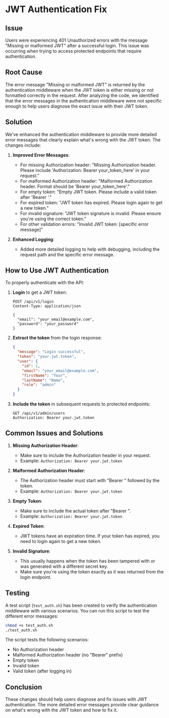# JWT Authentication Fix

## Issue

Users were experiencing 401 Unauthorized errors with the message "Missing or malformed JWT" after a successful login. This issue was occurring when trying to access protected endpoints that require authentication.

## Root Cause

The error message "Missing or malformed JWT" is returned by the authentication middleware when the JWT token is either missing or not formatted correctly in the request. After analyzing the code, we identified that the error messages in the authentication middleware were not specific enough to help users diagnose the exact issue with their JWT token.

## Solution

We've enhanced the authentication middleware to provide more detailed error messages that clearly explain what's wrong with the JWT token. The changes include:

1. **Improved Error Messages**:
   - For missing Authorization header: "Missing Authorization header. Please include 'Authorization: Bearer your_token_here' in your request."
   - For malformed Authorization header: "Malformed Authorization header. Format should be 'Bearer your_token_here'."
   - For empty token: "Empty JWT token. Please include a valid token after 'Bearer '."
   - For expired token: "JWT token has expired. Please login again to get a new token."
   - For invalid signature: "JWT token signature is invalid. Please ensure you're using the correct token."
   - For other validation errors: "Invalid JWT token: [specific error message]"

2. **Enhanced Logging**:
   - Added more detailed logging to help with debugging, including the request path and the specific error message.

## How to Use JWT Authentication

To properly authenticate with the API:

1. **Login** to get a JWT token:
   ```
   POST /api/v1/login
   Content-Type: application/json
   
   {
     "email": "your_email@example.com",
     "password": "your_password"
   }
   ```

2. **Extract the token** from the login response:
   ```json
   {
     "message": "Login successful",
     "token": "your.jwt.token",
     "user": {
       "id": 1,
       "email": "your_email@example.com",
       "firstName": "Your",
       "lastName": "Name",
       "role": "admin"
     }
   }
   ```

3. **Include the token** in subsequent requests to protected endpoints:
   ```
   GET /api/v1/admin/users
   Authorization: Bearer your.jwt.token
   ```

## Common Issues and Solutions

1. **Missing Authorization Header**:
   - Make sure to include the Authorization header in your request.
   - Example: `Authorization: Bearer your.jwt.token`

2. **Malformed Authorization Header**:
   - The Authorization header must start with "Bearer " followed by the token.
   - Example: `Authorization: Bearer your.jwt.token`

3. **Empty Token**:
   - Make sure to include the actual token after "Bearer ".
   - Example: `Authorization: Bearer your.jwt.token`

4. **Expired Token**:
   - JWT tokens have an expiration time. If your token has expired, you need to login again to get a new token.

5. **Invalid Signature**:
   - This usually happens when the token has been tampered with or was generated with a different secret key.
   - Make sure you're using the token exactly as it was returned from the login endpoint.

## Testing

A test script (`test_auth.sh`) has been created to verify the authentication middleware with various scenarios. You can run this script to test the different error messages:

```bash
chmod +x test_auth.sh
./test_auth.sh
```

The script tests the following scenarios:
- No Authorization header
- Malformed Authorization header (no "Bearer" prefix)
- Empty token
- Invalid token
- Valid token (after logging in)

## Conclusion

These changes should help users diagnose and fix issues with JWT authentication. The more detailed error messages provide clear guidance on what's wrong with the JWT token and how to fix it.
